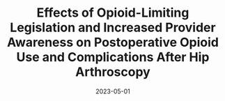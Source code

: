 ---
title: "Effects of Opioid-Limiting Legislation and Increased Provider Awareness on Postoperative Opioid Use and Complications After Hip Arthroscopy"
date: 2023-05-01
publishDate: 2023-02-27T00:39:15.618571Z
authors: ["John T Strony", "Yazdan Raji", "Jason G Ina", "admin", "Mark F. Megerian", "Samuel W McCollum", "Richard C Mather", "Shane J Nho", "Michael J. Salata"]
publication_types: ["2"] 
featured: false
abstract: ""
featured: false
publication: "*Orthopaedic Journal of Sports Medicine*"
doi: "10.1177/23259671231162340"

---